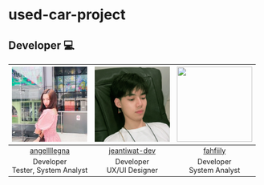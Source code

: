 # used-car-project

## Developer :computer:
|<img src="./develop/angel.jpg" width="150px" height="150px">|<img src="./develop/jean.jpg" width="150px" height="150px">|<img src="./develop/fah.jpg" width="150px" height="150px">|
|:---:|:---:|:---:|
|[angellllegna](https://github.com/angellllegna)|[jeantiwat-dev](https://github.com/jeantiwat-dev)|[fahfiily](https://github.com/faffiily)|
|Developer<br>Tester, System Analyst<br>|Developer<br> UX/UI Designer |Developer<br> System Analyst<br>|
